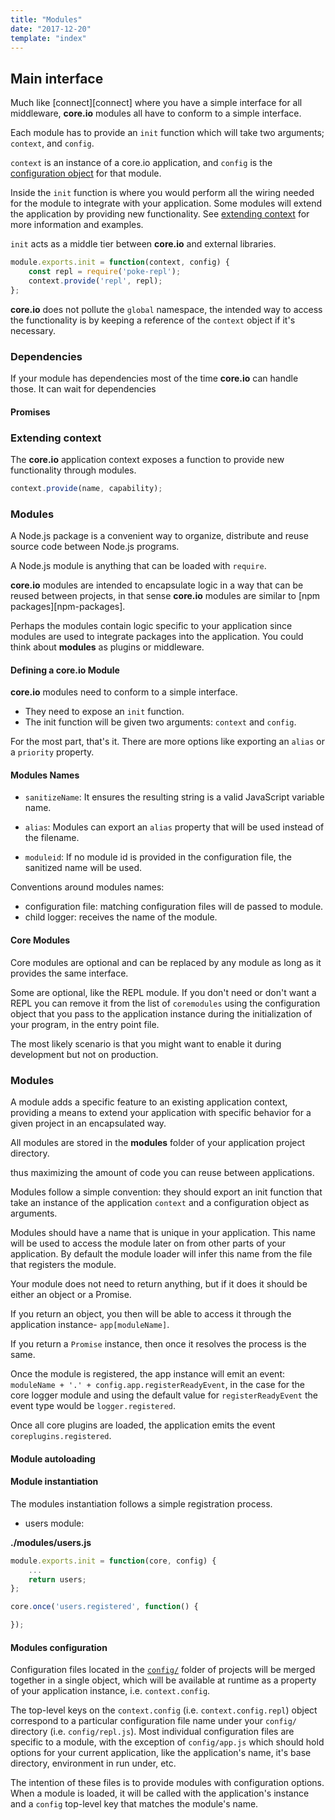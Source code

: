 ```yaml
---
title: "Modules"
date: "2017-12-20"
template: "index"
---
```


## Main interface

Much like [connect][connect] where you have a simple interface for all middleware, **core.io** modules all have to conform to a simple interface.

Each module has to provide an `init` function which will take two arguments; `context`, and `config`.

`context` is an instance of a core.io application, and `config` is the [configuration object](#configuration) for that module.

Inside the `init` function is where you would perform all the wiring needed for the module to integrate with your application. Some modules will extend the application by providing new functionality. See [extending context](#extending-context) for more information and examples.

`init` acts as a middle tier between **core.io** and external libraries.

```js
module.exports.init = function(context, config) {
    const repl = require('poke-repl');
    context.provide('repl', repl);
};
```

**core.io** does not pollute the `global` namespace, the intended way to access the functionality is by keeping a reference of the `context` object if it's necessary.

### Dependencies
If your module has dependencies most of the time **core.io** can handle those.
It can wait for dependencies

#### Promises

### Extending context

The **core.io** application context exposes a function to provide new functionality through modules.

```js
context.provide(name, capability);
```

### Modules

A Node.js package is a convenient way to organize, distribute and reuse source code between Node.js programs.

A Node.js module is anything that can be loaded with `require`.

**core.io** modules are intended to encapsulate logic in a way that can be reused between projects, in that sense **core.io** modules are similar to [npm packages][npm-packages].

Perhaps the modules contain logic specific to your application since modules are used to integrate packages into the application. You could think about **modules** as plugins or middleware.

#### Defining a **core.io** Module

**core.io** modules need to conform to a simple interface.

* They need to expose an `init` function.
* The init function will be given two arguments: `context` and `config`.

For the most part, that's it. There are more options like exporting an `alias` or a `priority` property.

#### Modules Names

* `sanitizeName`: It ensures the resulting string is a valid JavaScript variable name.

* `alias`: Modules can export an `alias` property that will be used instead of the filename.

* `moduleid`: If no module id is provided in the configuration file, the sanitized name will be used.

Conventions around modules names:

* configuration file: matching configuration files will de passed to module.
* child logger: receives the name of the module.

#### Core Modules

Core modules are optional and can be replaced by any module as long as it provides the same interface.

Some are optional, like the REPL module. If you don't need or don't want a REPL you can remove it from the list of `coremodules` using the configuration object that you pass to the application instance during the initialization of your program, in the entry point file.

The most likely scenario is that you might want to enable it during development but not on production.

### Modules

A module adds a specific feature to an existing application context, providing a means to extend your application with specific behavior for a given project in an encapsulated way.

All modules are stored in the **modules** folder of your application project directory.

 thus maximizing the amount of code you can reuse between applications.

Modules follow a simple convention: they should export an init function that take an instance of the application `context` and a configuration object as arguments.

Modules should have a name that is unique in your application. This name will be used to access the module later on from other parts of your application.
By default the module loader will infer this name from the file that registers the module.

Your module does not need to return anything, but if it does it should be either an object or a Promise.

If you return an object, you then will be able to access it through the application instance- `app[moduleName]`.

If you return a `Promise` instance, then once it resolves the process is the same.

Once the module is registered, the app instance will emit an event: `moduleName + '.' + config.app.registerReadyEvent`, in the case for the core logger module and using the default value for `registerReadyEvent` the event type would be `logger.registered`.

Once all core plugins are loaded, the application emits the event `coreplugins.registered`.

#### Module autoloading


#### Module instantiation

The modules instantiation follows a simple registration process.

* users module:

**./modules/users.js**
```js
module.exports.init = function(core, config) {
    ...
    return users;
};
```


```js
core.once('users.registered', function() {

});
```

#### Modules configuration

Configuration files located in the [`config/`](#configuration-loader) folder of projects will be merged together in a single object, which will be available at runtime as a property of your application instance, i.e. `context.config`.

The top-level keys on the `context.config` (i.e. `context.config.repl`) object correspond to a particular configuration file name under your `config/` directory (i.e. `config/repl.js`). Most individual configuration files are specific to a module, with the exception of `config/app.js`  which should hold options for your current application, like the application's name, it's base directory, environment in run under, etc.

The intention of these files is to provide modules with configuration options. When a module is loaded, it will be called with the application's instance and a `config` top-level key that matches the module's name.
